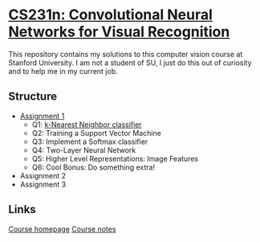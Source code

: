# [CS231n: Convolutional Neural Networks for Visual Recognition](http://cs231n.stanford.edu)

This repository contains my solutions to this computer vision course at Stanford University.
I am not a student of SU, I just do this out of curiosity and to help me in my current job.

## Structure

* [Assignment 1](https://gitlab.com/me-learnz/CS231n/tree/master/assignment1)
    - Q1: [k-Nearest Neighbor classifier](https://gitlab.com/me-learnz/CS231n/blob/master/assignment1/knn.ipynb)
    - Q2: Training a Support Vector Machine
    - Q3: Implement a Softmax classifier
    - Q4: Two-Layer Neural Network
    - Q5: Higher Level Representations: Image Features
    - Q6: Cool Bonus: Do something extra!
* Assignment 2
* Assignment 3

## Links

[Course homepage](http://cs231n.stanford.edu)
[Course notes](http://cs231n.github.io)